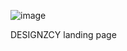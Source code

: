 ![image](https://github.com/bunyodzaripov/designzcy-landing-page/assets/111201762/843db9ed-1008-4c87-8159-e9cf3d98c291)

DESIGNZCY landing page 

